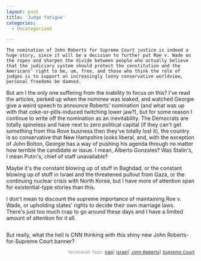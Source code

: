 ```yaml
---
layout: post
title: 'Judge fatigue'
categories:
  - Uncategorized

---
```



    The nomination of John Roberts for Supreme Court justice is indeed a huge story, since it will be a decision to further put Roe v. Wade on the ropes and sharpen the divide between people who actually believe that the judiciary system should protect the constitution and the Americans' right to be, um, free, and those who think the role of judges is to support an increasingly loony conservative worldview, personal freedoms be damned.  

But am I the only one suffering from the inability to focus on this?  I've read the articles, perked up when the nominee was leaked, and watched Georgie give a weird speech to announce Roberts' nomination (and what was up with that coke-or-pills-induced twitching lower jaw?), but for some reason I continue to write off the nomination as an inevitability.  The Democrats are totally spineless and have next to zero political capital (if they can't get something from this Rove business then they've totally lost it), the country is so conservative that New Hampshire looks liberal, and, with the exception of John Bolton, Georgie has a way of pushing his agenda through no matter how terrible the candidate or issue.  I mean, Alberto Gonzales?  Was Stalin's, I mean Putin's, chief of staff unavailable?

Maybe it's the constant blowing up of stuff in Baghdad, or the constant blowing up of stuff in Israel and the threatened pullout from Gaza, or the continuing nuclear crisis with North Korea, but I have more of attention span for existential-type stories than this. 

I don't mean to discount the supreme importance of maintaining Roe v. Wade, or upholding states' rights to decide their own marriage laws.  There's just too much crap to go around these days and I have a limited amount of attention for it all.  

<div class='p_embed p_image_embed'>
<img alt="" src="http://www.levjoy.com/wp-content/photos/top.2101.john.supreme2-tm.jpg" />
</div>


But really, what the hell is CNN thinking with this shiny new John Roberts-for-Supreme Court banner?
 














<p style="text-align:right;font-size:11px;letter-spacing:.05em;color:#808979;">Technorati Tags: <a href="http://technorati.com/tag/Iraq" rel="tag">Iraq</a><strong>|</strong> <a href="http://technorati.com/tag/Israel" rel="tag">Israel</a><strong>|</strong> <a href="http://technorati.com/tag/John%20Roberts" rel="tag">John Roberts</a><strong>|</strong> <a href="http://technorati.com/tag/Supreme%20Court" rel="tag">Supreme Court</a></p>
  
